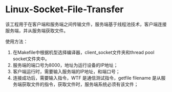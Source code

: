 # Linux-Socket-File-Transfer
该工程用于在客户端和服务端之间传输文件，服务端基于线程池技术，客户端连接服务端，并从服务端获取文件。

使用方法：
1. 在Makefile中根据机型选择编译器，client_socket文件夹和thread pool socket文件夹中。
2. 服务端的端口号为8000，地址为运行设备的IP地址；
3. 客户端运行时，需要输入服务端的IP地址，和端口号；
4. 连接成功后，需要输入指令，WTF 是通信测试指令，getfile filename 是从服务端获取文件的指令，获取文件时，服务端系统必须有该文件；

